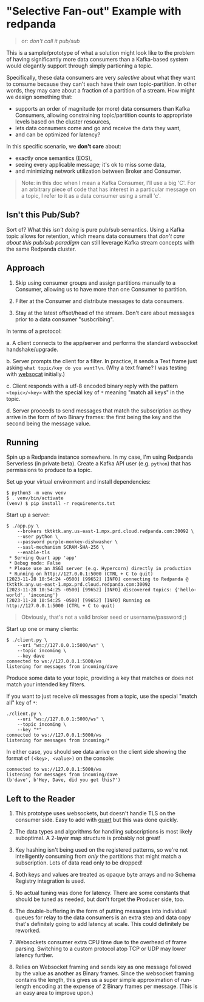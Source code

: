 # "Selective Fan-out" Example with redpanda
> or: _don't call it pub/sub_

This is a sample/prototype of what a solution might look like to the
problem of having significantly more data consumers than a Kafka-based
system would elegantly support through simply partioning a
topic.

Specifically, these data consumers are very _selective_ about what
they want to consume because they can't each have their own
topic-partition. In other words, they may care about a fraction of a
partition of a stream. How might we design something that:

  - supports an order of magnitude (or more) data consumers than Kafka
    Consumers, allowing constraining topic/partition counts to
    appropriate levels based on the cluster resources,
  - lets data consumers come and go and receive the data they want,
  - and can be optimized for latency?

In this specific scenario, we **don't care** about:

  - exactly once semantics (EOS),
  - seeing every applicable message; it's ok to miss some data,
  - and minimizing network utilization between Broker and Consumer.

> Note: in this doc when I mean a Kafka Consumer, I'll use a big
> 'C'. For an arbitrary piece of code that has interest in a
> particular message on a topic, I refer to it as a data consumer
> using a small 'c'.

## Isn't this Pub/Sub?

Sort of? What this _isn't doing_ is pure pub/sub semantics. Using a
Kafka topic allows for retention, which means data consumers that
_don't care about this pub/sub paradigm_ can still leverage Kafka
stream concepts with the same Redpanda cluster.

## Approach

1. Skip using consumer groups and assign partitions manually to a
   Consumer, allowing us to have more than one Consumer to partition.

2. Filter at the Consumer and distribute messages to data consumers.

3. Stay at the latest offset/head of the stream. Don't care about
   messages prior to a data consumer "susbcribing".

In terms of a protocol:

a. A client connects to the app/server and performs the standard
   websocket handshake/upgrade.

b. Server prompts the client for a filter. In practice, it sends a
   Text frame just asking `what topic/key do you want?\n`. (Why a text
   frame? I was testing with
   [websocat](https://github.com/vi/websocat) initially.)

c. Client responds with a utf-8 encoded binary reply with the pattern
   `<topic>/<key>` with the special key of `*` meaning "match all
   keys" in the topic.

d. Server proceeds to send messages that match the subscription as
   they arrive in the form of two Binary frames: the first being the
   key and the second being the message value.

## Running

Spin up a Redpanda instance somewhere. In my case, I'm using Redpanda
Serverless (in private beta). Create a Kafka API user (e.g. `python`)
that has permissions to produce to a topic.

Set up your virtual environment and install dependencies:

```
$ python3 -m venv venv
$ . venv/bin/activate
(venv) $ pip install -r requirements.txt
```

Start up a server:

```
$ ./app.py \
    --brokers tktktk.any.us-east-1.mpx.prd.cloud.redpanda.com:30092 \
    --user python \
    --password purple-monkey-dishwasher \
    --sasl-mechanism SCRAM-SHA-256 \
    --enable-tls
 * Serving Quart app 'app'
 * Debug mode: False
 * Please use an ASGI server (e.g. Hypercorn) directly in production
 * Running on http://127.0.0.1:5000 (CTRL + C to quit)
[2023-11-28 10:54:24 -0500] [99652] [INFO] connecting to Redpanda @ tktktk.any.us-east-1.mpx.prd.cloud.redpanda.com:30092
[2023-11-28 10:54:25 -0500] [99652] [INFO] discovered topics: {'hello-world', 'incoming'}
[2023-11-28 10:54:25 -0500] [99652] [INFO] Running on http://127.0.0.1:5000 (CTRL + C to quit)
```

> Obviously, that's not a valid broker seed or username/password ;)

Start up one or many clients:

```
$ ./client.py \
    --uri "ws://127.0.0.1:5000/ws" \
    --topic incoming \
    --key dave
connected to ws://127.0.0.1:5000/ws
listening for messages from incoming/dave
```

Produce some data to your topic, providing a key that matches or does
not match your intended key filters.

If you want to just receive _all_ messages from a topic, use the
special "match all" key of `*`:

```
./client.py \
    --uri "ws://127.0.0.1:5000/ws" \
    --topic incoming \
    --key "*"
connected to ws://127.0.0.1:5000/ws
listening for messages from incoming/*
```

In either case, you should see data arrive on the client side showing
the format of `(<key>, <value>)` on the console:

```
connected to ws://127.0.0.1:5000/ws
listening for messages from incoming/dave
(b'dave', b'Hey, Dave, did you get this?')
```

## Left to the Reader

1. This prototype uses websockets, but doesn't handle TLS on the
   consumer side. Easy to add with
   [quart](https://quart.palletsprojects.com/) but this was done
   quickly.

2. The data types and algorithms for handling subscriptions is most
   likely suboptimal. A 2-layer map structure is probably not great!

3. Key hashing isn't being used on the registered patterns, so we're
   not intelligently consuming from _only_ the partitions that might
   match a subscription. Lots of data read only to be dropped!

4. Both keys and values are treated as opaque byte arrays and no
   Schema Registry integration is used.

5. No actual tuning was done for latency. There are some constants
   that should be tuned as needed, but don't forget the Producer side,
   too.

6. The double-buffering in the form of putting messages into
   individual queues for relay to the data consumers is an extra step
   and data copy that's definitely going to add latency at scale. This
   could definitely be reworked.

7. Websockets consumer extra CPU time due to the overhead of frame
   parsing. Switching to a custom protocol atop TCP or UDP may lower
   latency further.

8. Relies on Websocket framing and sends key as one message followed
   by the value as another as Binary frames. Since the websocket
   framing contains the length, this gives us a super simple
   approximation of run-length encoding at the expense of 2 Binary
   frames per message. (This is an easy area to improve upon.)
